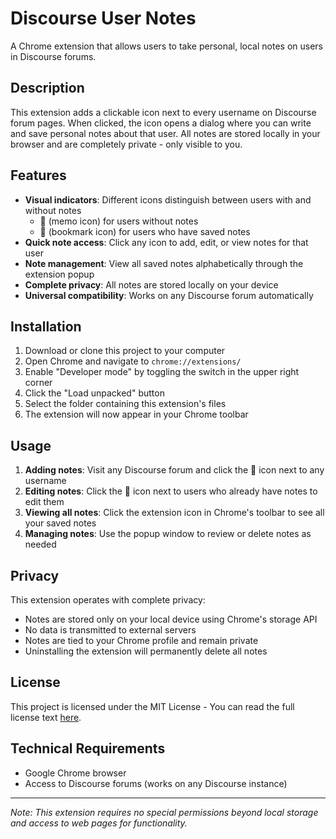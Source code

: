 # Discourse User Notes

A Chrome extension that allows users to take personal, local notes on users in Discourse forums.

## Description

This extension adds a clickable icon next to every username on Discourse forum pages. When clicked, the icon opens a dialog where you can write and save personal notes about that user. All notes are stored locally in your browser and are completely private - only visible to you.

## Features

- **Visual indicators**: Different icons distinguish between users with and without notes
    - 📝 (memo icon) for users without notes
    - 🔖 (bookmark icon) for users who have saved notes
- **Quick note access**: Click any icon to add, edit, or view notes for that user
- **Note management**: View all saved notes alphabetically through the extension popup
- **Complete privacy**: All notes are stored locally on your device
- **Universal compatibility**: Works on any Discourse forum automatically

## Installation

1. Download or clone this project to your computer
2. Open Chrome and navigate to `chrome://extensions/`
3. Enable "Developer mode" by toggling the switch in the upper right corner
4. Click the "Load unpacked" button
5. Select the folder containing this extension's files
6. The extension will now appear in your Chrome toolbar

## Usage

1. **Adding notes**: Visit any Discourse forum and click the 📝 icon next to any username
2. **Editing notes**: Click the 🔖 icon next to users who already have notes to edit them
3. **Viewing all notes**: Click the extension icon in Chrome's toolbar to see all your saved notes
4. **Managing notes**: Use the popup window to review or delete notes as needed

## Privacy

This extension operates with complete privacy:

- Notes are stored only on your local device using Chrome's storage API
- No data is transmitted to external servers
- Notes are tied to your Chrome profile and remain private
- Uninstalling the extension will permanently delete all notes

## License

This project is licensed under the MIT License - You can read the full license text [here](/LICENSE.md).

## Technical Requirements

- Google Chrome browser
- Access to Discourse forums (works on any Discourse instance)

***

*Note: This extension requires no special permissions beyond local storage and access to web pages for functionality.*
